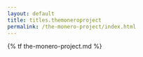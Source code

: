 ```yaml
---
layout: default
title: titles.themoneroproject
permalink: /the-monero-project/index.html
---
```

{% tf the-monero-project.md %}